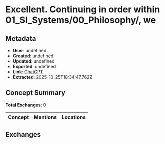 # Excellent. Continuing in order within 01_SI_Systems/00_Philosophy/, we

## Metadata

- **User**: undefined
- **Created**: undefined
- **Updated**: undefined
- **Exported**: undefined
- **Link**: [ChatGPT](undefined)
- **Extracted**: 2025-10-25T18:34:47.762Z

## Concept Summary

**Total Exchanges**: 0

| Concept | Mentions | Locations |
|---------|----------|----------|

## Exchanges

